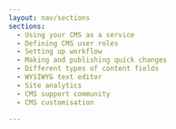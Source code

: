 ```yaml
---
layout: nav/sections
sections:
  - Using your CMS as a service
  - Defining CMS user roles
  - Setting up workflow
  - Making and publishing quick changes
  - Different types of content fields
  - WYSIWYG text editor
  - Site analytics
  - CMS support community
  - CMS customisation

---
```


